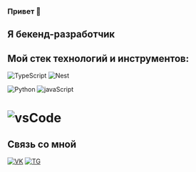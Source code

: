 ### Привет 👋

 

## Я бекенд-разработчик

## Мой стек технологий и инструментов:

![TypeScript](https://img.shields.io/badge/typescript%20-%23007ACC.svg?&style=for-the-badge&logo=typescript&logoColor=white)
![Nest](https://img.shields.io/badge/nestjs-%23E0234E.svg?&style=for-the-badge&logo=nestjs&logoColor=white")

 
![Python](https://img.shields.io/badge/Python-3776AB?style=for-the-badge&logo=python&logoColor=white)
![javaScript](https://img.shields.io/badge/javascript-%23323330.svg?&style=for-the-badge&logo=javascript&logoColor=%23F7DF1E)

![vsCode](https://img.shields.io/badge/VisualStudioCode-0078d7.svg?&style=for-the-badge&logo=visual-studio-code&logoColor=white")
=======


## Связь со мной

[![VK](https://img.shields.io/badge/VK---?logo=vk&style=for-the-badge&color=7fa7d4)](https://vk.com/trubanoff)
[![TG](https://img.shields.io/badge/Telegram-2CA5E0?style=for-the-badge&logo=telegram&logoColor=white)](https://t.me/trubanov)

